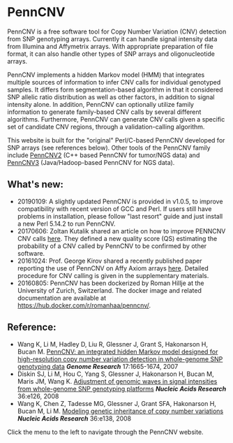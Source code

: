 # PennCNV

PennCNV is a free software tool for Copy Number Variation (CNV) detection from SNP genotyping arrays. Currently it can handle signal intensity data from Illumina and Affymetrix arrays. With appropriate preparation of file format, it can also handle other types of SNP arrays and oligonucleotide arrays.

PennCNV implements a hidden Markov model (HMM) that integrates multiple sources of information to infer CNV calls for individual genotyped samples. It differs form segmentation-based algorithm in that it considered SNP allelic ratio distribution as well as other factors, in addition to signal intensity alone. In addition, PennCNV can optionally utilize family information to generate family-based CNV calls by several different algorithms. Furthermore, PennCNV can generate CNV calls given a specific set of candidate CNV regions, through a validation-calling algorithm.

This website is built for the "original" Perl/C-based PennCNV developed for SNP arrays (see references below). Other tools of the PennCNV family include [PennCNV2](https://github.com/WGLab/PennCNV2/) (C++ based PennCNV for tumor/NGS data) and [PennCNV3](https://github.com/WGLab/HadoopCNV) (Java/Hadoop-based PennCNV for NGS data).

## What's new:

- 20190109: A slightly updated PennCNV is provided in v1.0.5, to improve compatibility with recent version of GCC and Perl. If users still have problems in installation, please follow "last resort" guide and just install a new Perl 5.14.2 to run PennCNV.
- 20170606: Zoltan Kutalik shared an article on how to improve PENNCNV CNV calls [here](https://www.ncbi.nlm.nih.gov/pubmed/27402902). They defined a new quality score (QS) estimating the probability of a CNV called by PennCNV to be confirmed by other software.
- 20161024: Prof. George Kirov shared a recently published paper reporting the use of PennCNV on Affy Axiom arrays [here](https://pubmed.ncbi.nlm.nih.gov/27773354/). Detailed procedure for CNV calling is given in the supplementary materials.
- 20160805: PennCNV has been dockerized by Roman Hillje at the University of Zurich, Switzerland. The docker image and related documentation are available at https://hub.docker.com/r/romanhaa/penncnv/. 

## Reference:

- Wang K, Li M, Hadley D, Liu R, Glessner J, Grant S, Hakonarson H, Bucan M. [PennCNV: an integrated hidden Markov model designed for high-resolution copy number variation detection in whole-genome SNP genotyping data](http://genome.cshlp.org/cgi/content/short/17/11/1665) _**Genome Research**_ 17:1665-1674, 2007
- Diskin SJ, Li M, Hou C, Yang S, Glessner J, Hakonarson H, Bucan M, Maris JM, Wang K. [Adjustment of genomic waves in signal intensities from whole-genome SNP genotyping platforms](http://nar.oxfordjournals.org/cgi/content/short/36/19/e126) **_Nucleic Acids Research_** 36:e126, 2008
- Wang K, Chen Z, Tadesse MG, Glessner J, Grant SFA, Hakonarson H, Bucan M, Li M. [Modeling genetic inheritance of copy number variations](http://nar.oxfordjournals.org/cgi/content/short/36/21/e138) _**Nucleic Acids Research**_ 36:e138, 2008 

Click the menu to the left to navigate through the PennCNV website.


